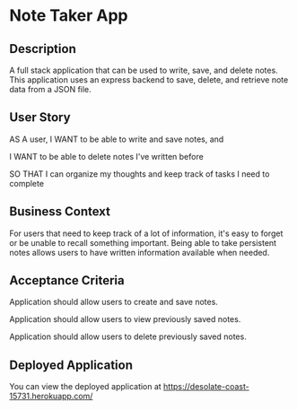 # Note Taker App

## Description

A full stack application that can be used to write, save, and delete notes. This application uses an express backend to save, delete, and retrieve note data from a JSON file.


## User Story

AS A user, I WANT to be able to write and save notes, and

I WANT to be able to delete notes I've written before

SO THAT I can organize my thoughts and keep track of tasks I need to complete

## Business Context

For users that need to keep track of a lot of information, it's easy to forget or be unable to recall something important. Being able to take persistent notes allows users to have written information available when needed.

## Acceptance Criteria

Application should allow users to create and save notes.

Application should allow users to view previously saved notes.

Application should allow users to delete previously saved notes.

## Deployed Application

You can view the deployed application at https://desolate-coast-15731.herokuapp.com/